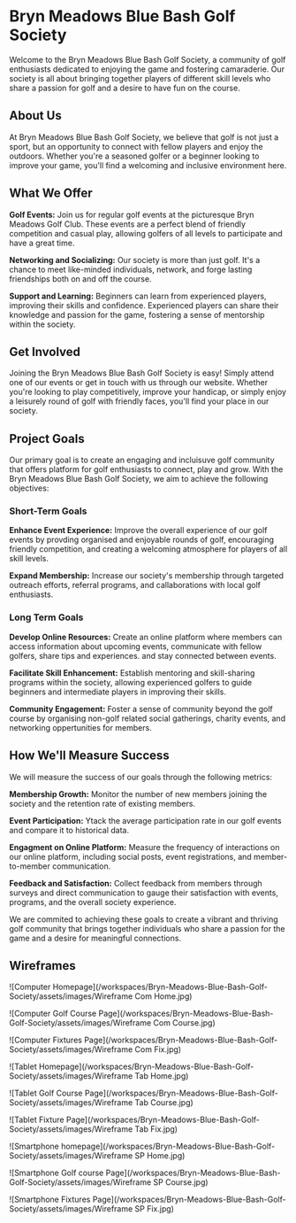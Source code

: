 # Bryn Meadows Blue Bash Golf Society

Welcome to the Bryn Meadows Blue Bash Golf Society, a community of golf enthusiasts dedicated to enjoying the game and fostering camaraderie. Our society is all about bringing together players of different skill levels who share a passion for golf and a desire to have fun on the course.

## About Us

At Bryn Meadows Blue Bash Golf Society, we believe that golf is not just a sport, but an opportunity to connect with fellow players and enjoy the outdoors. Whether you're a seasoned golfer or a beginner looking to improve your game, you'll find a welcoming and inclusive environment here.

## What We Offer

  **Golf Events:** Join us for regular golf events at the picturesque Bryn Meadows Golf Club. These events are a perfect blend of friendly competition and casual play, allowing golfers of all levels to participate and have a great time.

  **Networking and Socializing:** Our society is more than just golf. It's a chance to meet like-minded individuals, network, and forge lasting friendships both on and off the course.

  **Support and Learning:** Beginners can learn from experienced players, improving their skills and confidence. Experienced players can share their knowledge and passion for the game, fostering a sense of mentorship within the society.

## Get Involved

Joining the Bryn Meadows Blue Bash Golf Society is easy! Simply attend one of our events or get in touch with us through our website. Whether you're looking to play competitively, improve your handicap, or simply enjoy a leisurely round of golf with friendly faces, you'll find your place in our society.

## Project Goals

Our primary goal is to create an engaging and incluisuve golf community that offers platform for golf enthusiasts to connect, play and grow. With the Bryn Meadows Blue Bash Golf Society, we aim to achieve the following objectives:

### Short-Term Goals

  **Enhance Event Experience:** Improve the overall experience of our golf events by provding organised and enjoyable rounds of golf, encouraging friendly competition, and creating a welcoming atmosphere for players of all skill levels.
  
  **Expand Membership:** Increase our society's membership through targeted outreach efforts, referral programs, and callaborations with local golf enthusiasts.

### Long Term Goals

  **Develop Online Resources:** Create an online platform where members can access information about upcoming events, communicate with fellow golfers, share tips and experiences. and stay connected between events.
  
  **Facilitate Skill Enhancement:** Establish mentoring and skill-sharing programs within the society, allowing experienced golfers to guide beginners and intermediate players in improving their skills.
  
  **Community Engagement:** Foster a sense of community beyond the golf course by organising non-golf related social gatherings, charity events, and networking oppertunities for members.  

## How We'll Measure Success

We will measure the success of our goals through the following metrics:

  **Membership Growth:** Monitor the number of new members joining the society and the retention rate of existing members.

  **Event Participation:** Ytack the average participation rate in our golf events and compare it to historical data.

  **Engagment on Online Platform:** Measure the frequency of interactions on our online platform, including social posts, event registrations, and member-to-member communication.
  
  **Feedback and Satisfaction:** Collect feedback from members through surveys and direct communication to gauge their satisfaction with events, programs, and the overall society experience.
  
  We are commited to achieving these goals to create a vibrant and thriving golf community that brings together individuals who share a passion for the game and a desire for meaningful connections.

## Wireframes

![Computer Homepage](/workspaces/Bryn-Meadows-Blue-Bash-Golf-Society/assets/images/Wireframe Com Home.jpg)

![Computer Golf Course Page](/workspaces/Bryn-Meadows-Blue-Bash-Golf-Society/assets/images/Wireframe Com Course.jpg)

![Computer Fixtures Page](/workspaces/Bryn-Meadows-Blue-Bash-Golf-Society/assets/images/Wireframe Com Fix.jpg)

![Tablet Homepage](/workspaces/Bryn-Meadows-Blue-Bash-Golf-Society/assets/images/Wireframe Tab Home.jpg)

![Tablet Golf Course Page](/workspaces/Bryn-Meadows-Blue-Bash-Golf-Society/assets/images/Wireframe Tab Course.jpg)

![Tablet Fixture Page](/workspaces/Bryn-Meadows-Blue-Bash-Golf-Society/assets/images/Wireframe Tab Fix.jpg)

![Smartphone homepage](/workspaces/Bryn-Meadows-Blue-Bash-Golf-Society/assets/images/Wireframe SP Home.jpg)

![Smartphone Golf course Page](/workspaces/Bryn-Meadows-Blue-Bash-Golf-Society/assets/images/Wireframe SP Course.jpg)

![Smartphone Fixtures Page](/workspaces/Bryn-Meadows-Blue-Bash-Golf-Society/assets/images/Wireframe SP Fix.jpg)
